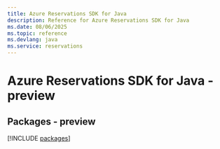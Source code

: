 ```yaml
---
title: Azure Reservations SDK for Java
description: Reference for Azure Reservations SDK for Java
ms.date: 08/06/2025
ms.topic: reference
ms.devlang: java
ms.service: reservations
---
```

# Azure Reservations SDK for Java - preview
## Packages - preview
[!INCLUDE [packages](reservations-index.md)]